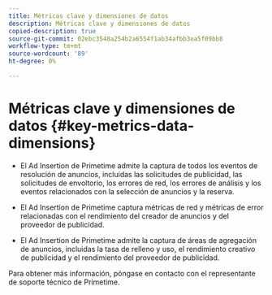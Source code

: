 ```yaml
---
title: Métricas clave y dimensiones de datos
description: Métricas clave y dimensiones de datos
copied-description: true
source-git-commit: 02ebc3548a254b2a6554f1ab34afbb3ea5f09bb8
workflow-type: tm+mt
source-wordcount: '89'
ht-degree: 0%

---
```


# Métricas clave y dimensiones de datos {#key-metrics-data-dimensions}

* El Ad Insertion de Primetime admite la captura de todos los eventos de resolución de anuncios, incluidas las solicitudes de publicidad, las solicitudes de envoltorio, los errores de red, los errores de análisis y los eventos relacionados con la selección de anuncios y la reserva.

* El Ad Insertion de Primetime captura métricas de red y métricas de error relacionadas con el rendimiento del creador de anuncios y del proveedor de publicidad.

* El Ad Insertion de Primetime admite la captura de áreas de agregación de anuncios, incluidas la tasa de relleno y uso, el rendimiento creativo de publicidad y el rendimiento del proveedor de publicidad.

Para obtener más información, póngase en contacto con el representante de soporte técnico de Primetime.
